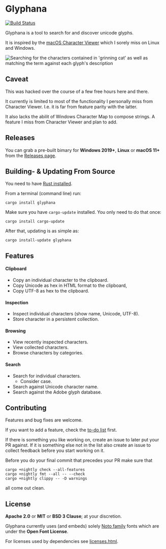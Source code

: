 # Glyphana

[![Build Status](https://github.com/virtualritz/glyphana/workflows/CI/badge.svg)](https://github.com/virtualritz/glyphana/actions?workflow=CI)

Glyphana is a tool to search for and discover unicode glyphs.

It is inspired by the [macOS Character Viewer](https://support.apple.com/guide/mac-help/use-emoji-and-symbols-on-mac-mchlp1560/mac)
which I sorely miss on Linux and Windows.

![Searching for the characters contained in 'grinning cat' as well as matching
the term against each glyph's description](https://raw.githubusercontent.com/virtualritz/glyphana/master/screenshot.png)

## Caveat

This was hacked over the course of a few free hours here and there.

It currently is limited to most of the functionality I personally miss from
Character Viewer. I.e. it is far from feature parity with the latter.

It also lacks the abilit of Windows Character Map to compose strings. A feature
I miss from Character Viewer and plan to add.

## Releases

You can grab a pre-built bimary for **Windows 2019+**, **Linux** or
**macOS 11+** from the [Releases page](https://github.com/virtualritz/glyphana/releases).

## Building- & Updating From Source

You need to have [Rust installed](https://www.rust-lang.org/tools/install).

From a terminal (command line) run:

```
cargo install glyphana
```

Make sure you have `cargo-update` installed.
You only need to do that once:

```
cargo install cargo-update
```

After that, updating is as simple as:

```
cargo install-update glyphana
```

## Features

#### Clipboard

* Copy an individual character to the clipboard.
* Copy Unicode as hex in HTML format to the clipboard,
* Copy UTF-8 as hex to the clipboard.

#### Inspection

* Inspect individual characters (show name, Unicode, UTF-8).
* Store character in a persistent collection.

#### Browsing

* View recently inspected characters.
* View collected characters.
* Browse characters by categories.

#### Search

* Search for individual characters.
  * Consider case.
* Search against Unicode character name.
* Search against the Adobe glyph database.


## Contributing

Features and bug fixes are welcome.

If you want to add a feature, check the [to-do list](TODO.md) first.

If there is something you like working
on, create an issue to later put your PR against. If it is something else not
in the list also create an issue to collect feedback before you start working
on it.

Before you do  your final commit that precedes your PR make sure that

```
cargo +nightly check --all-features
cargo +nightly fmt --all -- --check
cargo +nightly clippy -- -D warnings
```

all come out clean.

## License

**Apache 2.0** or **MIT** or **BSD 3 Clause**; at your discretion.

Glyphana currently uses (and embeds) solely [Noto family](https://fonts.google.com/noto)
fonts which are under the **Open Font License**.

For licenses used by dependencies see [licenses.html](licenses.html).
